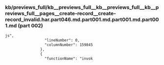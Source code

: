 ### kb/previews_full/kb__previews_full__kb__previews_full__kb__previews_full__pages__create-record__create-record_invalid.har.part046.md.part001.md.part001.md.part001.md (part 002)

```md
js",
                  "lineNumber": 0,
                  "columnNumber": 159845
                },
                {
                  "functionName": "invok
```

```
